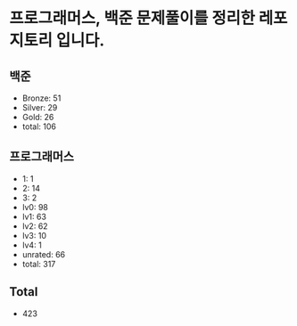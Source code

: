 # 프로그래머스, 백준 문제풀이를 정리한 레포지토리 입니다. 

## 백준
- Bronze: 51
- Silver: 29
- Gold: 26
- total: 106

## 프로그래머스
- 1: 1
- 2: 14
- 3: 2
- lv0: 98
- lv1: 63
- lv2: 62
- lv3: 10
- lv4: 1
- unrated: 66
- total: 317

## Total
- 423
